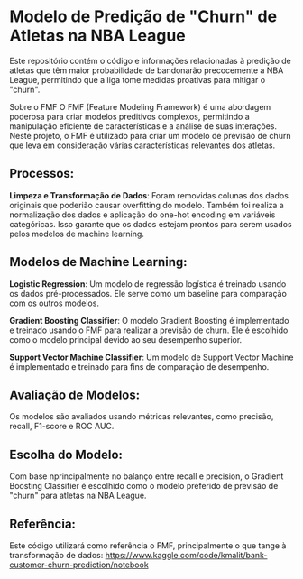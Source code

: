 # Modelo de Predição de "Churn" de Atletas na NBA League 
Este repositório contém o código e informações relacionadas à predição de atletas que têm maior probabilidade de bandonarão precocemente a NBA League, permitindo que a liga tome medidas proativas para mitigar o "churn".

Sobre o FMF
O FMF (Feature Modeling Framework) é uma abordagem poderosa para criar modelos preditivos complexos, permitindo a manipulação eficiente de características e a análise de suas interações. Neste projeto, o FMF é utilizado para criar um modelo de previsão de churn que leva em consideração várias características relevantes dos atletas.

## Processos:
**Limpeza e Transformação de Dados**: Foram removidas colunas dos dados originais que poderião causar overfitting do modelo. Também foi realiza a normalização dos dados e aplicação do one-hot encoding em variáveis categóricas. Isso garante que os dados estejam prontos para serem usados pelos modelos de machine learning.

## Modelos de Machine Learning:

**Logistic Regression**: Um modelo de regressão logística é treinado usando os dados pré-processados. Ele serve como um baseline para comparação com os outros modelos.

**Gradient Boosting Classifier**: O modelo Gradient Boosting é implementado e treinado usando o FMF para realizar a previsão de churn. Ele é escolhido como o modelo principal devido ao seu desempenho superior.

**Support Vector Machine Classifier**: Um modelo de Support Vector Machine é implementado e treinado para fins de comparação de desempenho.

## Avaliação de Modelos: 
Os modelos são avaliados usando métricas relevantes, como precisão, recall, F1-score e ROC AUC. 

## Escolha do Modelo: 
Com base nprincipalmente no balanço entre recall e precision, o Gradient Boosting Classifier é escolhido como o modelo preferido de previsão de "churn" para atletas na NBA League.

## Referência:
Este código utilizará como referência o FMF, principalmente o que tange à transformação de dados: https://www.kaggle.com/code/kmalit/bank-customer-churn-prediction/notebook
